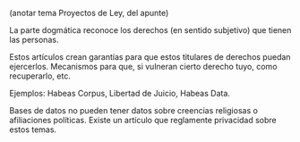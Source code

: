 (anotar tema Proyectos de Ley, del apunte)

La parte dogmática reconoce los derechos (en sentido subjetivo) que tienen las personas.

Estos artículos crean garantías para que estos titulares de derechos puedan ejercerlos. Mecanismos para que, si vulneran cierto derecho tuyo, como recuperarlo, etc.

Ejemplos: Habeas Corpus, Libertad de Juicio, Habeas Data.

Bases de datos no pueden tener datos sobre creencias religiosas o afiliaciones políticas. Existe un artículo que reglamente privacidad sobre estos temas.